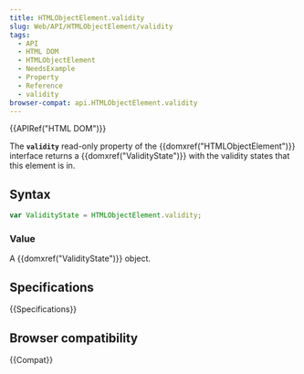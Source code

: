 ```yaml
---
title: HTMLObjectElement.validity
slug: Web/API/HTMLObjectElement/validity
tags:
  - API
  - HTML DOM
  - HTMLObjectElement
  - NeedsExample
  - Property
  - Reference
  - validity
browser-compat: api.HTMLObjectElement.validity
---
```

{{APIRef("HTML DOM")}}

The **`validity`** read-only property of the
{{domxref("HTMLObjectElement")}} interface returns a {{domxref("ValidityState")}} with
the validity states that this element is in.

## Syntax

```js
var ValidityState = HTMLObjectElement.validity;
```

### Value

A {{domxref("ValidityState")}} object.

## Specifications

{{Specifications}}

## Browser compatibility

{{Compat}}
